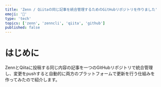 ```yaml
---
title: 'Zenn / Qiitaの同じ記事を統合管理するためのGitHubリポジトリを作りました'
emoji: '📝'
type: 'tech'
topics: ['zenn', 'zenncli', 'qiita', 'github']
published: false
---
```


# はじめに

ZennとQiitaに投稿する同じ内容の記事を一つのGitHubリポジトリで統合管理し、変更をpushすると自動的に両方のプラットフォームで更新を行う仕組みを作ってみたので紹介します。
